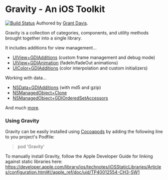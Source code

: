 # Gravity - An iOS Toolkit 
[![Build Status](https://travis-ci.org/gdavis/Gravity.png?branch=master)](https://travis-ci.org/gdavis/Gravity)
Authored by [Grant Davis](http://www.grantdavisinteractive.com).

Gravity is a collection of categories, components, and utility methods
brought together into a single library.

It includes additions for view management...

* [UIView+GDIAdditions](https://github.com/gdavis/Gravity/blob/master/Gravity/UIView%2BGDIAdditions.h)
  (custom frame management and debug mode)
* [UIView+GDIAnimation](https://github.com/gdavis/Gravity/blob/master/Gravity/UIView%2BGDIAnimation.h)
  (fadeIn/fadeOut animations)
* [UIColor+GDIAdditions](https://github.com/gdavis/Gravity/blob/master/Gravity/UIColor%2BGDIAdditions.h)
  (color interpolation and custom initializers)

Working with data...

* [NSData+GDIAdditions](https://github.com/gdavis/Gravity/blob/master/Gravity/NSData%2BGDIAdditions.h)
  (with md5 and gzip)
* [NSManagedObject+Clone](https://github.com/gdavis/Gravity/blob/master/Gravity/NSManagedObject%2BClone.h) 
* [NSManagedObject+GDIOrderedSetAccessors](https://github.com/gdavis/Gravity/blob/master/Gravity/NSManagedObject%2BGDIOrderedSetAccessors.h)

And much
[more](https://github.com/gdavis/Gravity/tree/master/Gravity).  


### Using Gravity

Gravity can be easily installed using [Cocoapods](http://cocoapods.org)
by adding the following line to you project's Podfile:

> pod 'Gravity'

To manually install Gravity, follow the Apple Developer Guide for
linking against static libraries here:
https://developer.apple.com/library/ios/technotes/iOSStaticLibraries/Articles/configuration.html#//apple_ref/doc/uid/TP40012554-CH3-SW1
